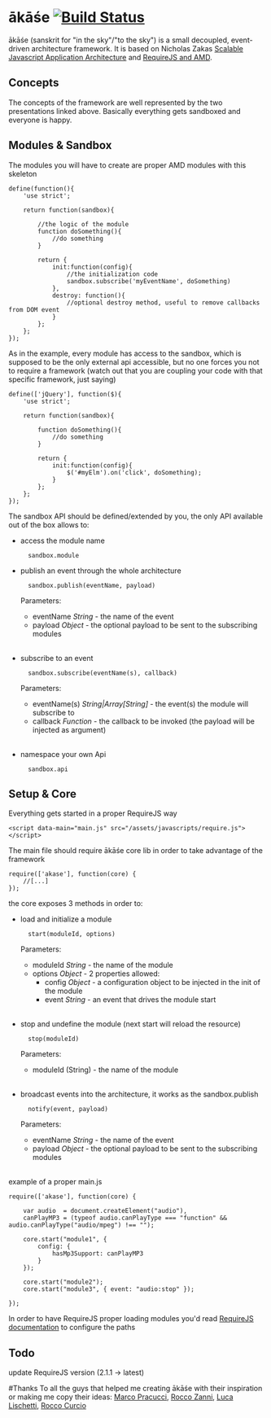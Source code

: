 # ākāśe [![Build Status](https://travis-ci.org/cedmax/akase.png?branch=master)](https://travis-ci.org/cedmax/akase)

ākāśe (sanskrit for "in the sky"/"to the sky") is a small decoupled, event-driven architecture framework.
It is based on Nicholas Zakas [Scalable Javascript Application Architecture](http://www.slideshare.net/nzakas/scalable-javascript-application-architecture-2012) and [RequireJS and AMD](http://www.slideshare.net/iivanoo/requirejs-12937421).

## Concepts
The concepts of the framework are well represented by the two presentations linked above.
Basically everything gets sandboxed and everyone is happy.

## Modules & Sandbox
The modules you will have to create are proper AMD modules with this skeleton


    define(function(){
    	'use strict';

    	return function(sandbox){

        	//the logic of the module
			function doSomething(){
				//do something
			}

            return {
                init:function(config){
                    //the initialization code
                    sandbox.subscribe('myEventName', doSomething)
                },
                destroy: function(){
            	    //optional destroy method, useful to remove callbacks from DOM event
                }
            };
        };
    });

As in the example, every module has access to the sandbox, which is supposed to be the only external api accessible, but no one forces you not to require a framework (watch out that you are coupling your code with that specific framework, just saying)

    define(['jQuery'], function($){
        'use strict';

        return function(sandbox){

			function doSomething(){
				//do something
			}

            return {
                init:function(config){
                	$('#myElm').on('click', doSomething);
                }
            };
        };
    });

The sandbox API should be defined/extended by you, the only API available out of the box allows to:

- access the module name

		sandbox.module

- publish an event through the whole architecture

		sandbox.publish(eventName, payload)

	Parameters:
	- eventName _String_ - the name of the event
	- payload _Object_ - the optional payload to be sent to the subscribing modules<br/><br/>

- subscribe to an event

		sandbox.subscribe(eventName(s), callback)

	Parameters:
	- eventName(s) _String|Array[String]_ - the event(s) the module will subscribe to
	- callback _Function_ - the callback to be invoked (the payload will be injected as argument)<br/><br/>

- namespace your own Api

		sandbox.api


## Setup & Core
Everything gets started in a proper RequireJS way

	<script data-main="main.js" src="/assets/javascripts/require.js"></script>


The main file should require ākāśe core lib in order to take advantage of the framework

	require(['akase'], function(core) {
		//[...]
	});


the core exposes 3 methods in order to:

- load and initialize a module

		start(moduleId, options)

	Parameters:
	- moduleId _String_ - the name of the module
	- options _Object_ - 2 properties allowed:
		- config _Object_ - a configuration object to be injected in the init of the module
		- event _String_ - an event that drives the module start<br/><br/>

- stop and undefine the module (next start will reload the resource)

		stop(moduleId)

	Parameters:
	- moduleId (String) - the name of the module<br/><br/>

- broadcast events into the architecture, it works as the sandbox.publish

		notify(event, payload)

	Parameters:
	- eventName _String_ - the name of the event
	- payload _Object_ - the optional payload to be sent to the subscribing modules<br/><br/>


example of a proper main.js

	require(['akase'], function(core) {

		var audio  = document.createElement("audio"),
		canPlayMP3 = (typeof audio.canPlayType === "function" && audio.canPlayType("audio/mpeg") !== "");

		core.start("module1", {
			config: {
				hasMp3Support: canPlayMP3
			}
		});

		core.start("module2");
		core.start("module3", { event: "audio:stop" });

	});

In order to have RequireJS proper loading modules you'd read [RequireJS documentation](http://www.requirejs.org/) to configure the paths

## Todo
update RequireJS version (2.1.1 -> latest)

#Thanks
To all the guys that helped me creating ākāśe with their inspiration or making me copy their ideas: [Marco Pracucci](https://github.com/pracucci), [Rocco Zanni](https://github.com/roccozanni), [Luca Lischetti](https://github.com/sirlisko), [Rocco Curcio](https://github.com/jsDotCr)
